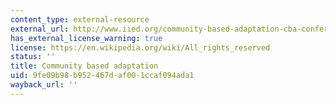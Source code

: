 ```yaml
---
content_type: external-resource
external_url: http://www.iied.org/community-based-adaptation-cba-conference-archive
has_external_license_warning: true
license: https://en.wikipedia.org/wiki/All_rights_reserved
status: ''
title: Community based adaptation
uid: 9fe09b98-b952-467d-af00-1ccaf094ada1
wayback_url: ''
---
```

